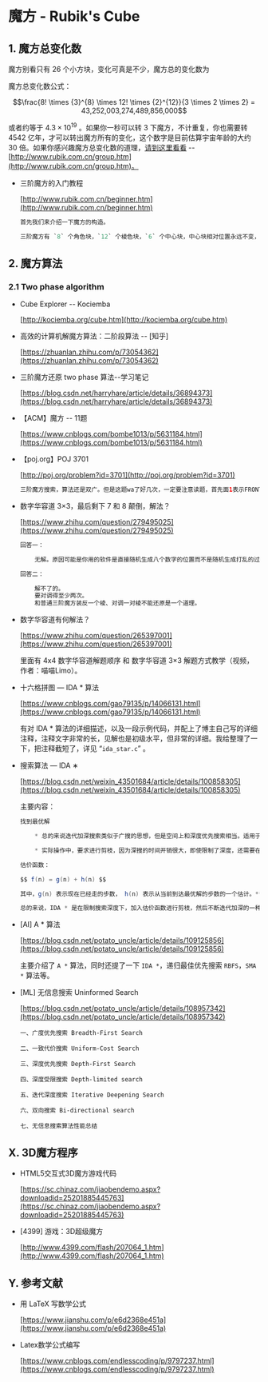 # 魔方 - Rubik's Cube

## 1. 魔方总变化数

魔方别看只有 26 个小方块，变化可真是不少，魔方总的变化数为

魔方总变化数公式：

$$\frac{8! \times {3}^{8} \times 12! \times {2}^{12}}{3 \times 2 \times 2} = 43,252,003,274,489,856,000$$

或者约等于 $4.3 \times {10}^{19}$ 。如果你一秒可以转 3 下魔方，不计重复，你也需要转 4542 亿年，才可以转出魔方所有的变化，这个数字是目前估算宇宙年龄的大约 30 倍。如果你感兴趣魔方总变化数的道理，[请到这里看看](http://www.rubik.com.cn/group.htm) -- [http://www.rubik.com.cn/group.htm](http://www.rubik.com.cn/group.htm)。

* 三阶魔方的入门教程

    [http://www.rubik.com.cn/beginner.htm](http://www.rubik.com.cn/beginner.htm)

    ```java
    首先我们来介绍一下魔方的构造。

    三阶魔方有 `8` 个角色块，`12` 个棱色块，`6` 个中心块，中心块相对位置永远不变，一定是 `红橙` 相对，`蓝绿` 相对，`黄白` 相对，也就是相近的颜色相对。中心块是什么颜色，这一面最后就会是什么颜色。大家注意黄白中心块永远是相对的，我们第一步就要用到这个。
    ```

## 2. 魔方算法

### 2.1 Two phase algorithm

* Cube Explorer -- Kociemba

    [http://kociemba.org/cube.htm](http://kociemba.org/cube.htm)

* 高效的计算机解魔方算法：二阶段算法 -- [知乎]
  
    [https://zhuanlan.zhihu.com/p/73054362](https://zhuanlan.zhihu.com/p/73054362)

* 三阶魔方还原 two phase 算法--学习笔记
  
    [https://blog.csdn.net/harryhare/article/details/36894373](https://blog.csdn.net/harryhare/article/details/36894373)

* 【ACM】魔方 -- 11题

    [https://www.cnblogs.com/bombe1013/p/5631184.html](https://www.cnblogs.com/bombe1013/p/5631184.html)

* 【poj.org】POJ 3701

    [http://poj.org/problem?id=3701](http://poj.org/problem?id=3701)

    ```java
    三阶魔方搜索，算法还是双广。但是这题wa了好几次，一定要注意读题，首先面1表示FRONT，同样旋转方式都是基于此前提下的，展开方式也是。因此，需要重新映射一下。这个题目不要使用状态等价，可以直接用longlong表示状态，因为254足够了，这里的1的个数一定为9。代码使用G++可以790ms过，C++一直超时。
    ```

* 数字华容道 3×3，最后剩下 7 和 8 颠倒，解法？

    [https://www.zhihu.com/question/279495025](https://www.zhihu.com/question/279495025)

    ```java
    回答一：

        无解。原因可能是你用的软件是直接随机生成八个数字的位置而不是随机生成打乱的过程。这是明显的错误做法。

    回答二：

        解不了的。
        要对调得至少两次。
        和普通三阶魔方装反一个棱、对调一对棱不能还原是一个道理。
    ```

* 数字华容道有何解法？

    [https://www.zhihu.com/question/265397001](https://www.zhihu.com/question/265397001)

    里面有 4x4 数字华容道解题顺序 和 数字华容道 3×3 解题方式教学（视频，作者：喵喵Limo）。

* 十六格拼图 — IDA * 算法

    [https://www.cnblogs.com/gao79135/p/14066131.html](https://www.cnblogs.com/gao79135/p/14066131.html)

    有对 IDA * 算法的详细描述，以及一段示例代码，并配上了博主自己写的详细注释，注释文字非常的长，见解也是初级水平，但非常的详细。我给整理了一下，把注释截短了，详见 “`ida_star.c`” 。

* 搜索算法 — IDA ∗

    [https://blog.csdn.net/weixin_43501684/article/details/100858305](https://blog.csdn.net/weixin_43501684/article/details/100858305)

    主要内容：

    ```java
    找到最优解

        * 总的来说迭代加深搜索类似于广搜的思想，但是空间上和深度优先搜索相当。适用于深度没有明确上限的情况。

        * 实际操作中，要求进行剪枝，因为深搜的时间开销很大，即使限制了深度，还需要在无解的情况下及时退出。怎么做呢？需要使用一个估价函数（和A*中的相当）

    估价函数：

    $$ f(n) = g(n) + h(n) $$

    其中，g(n) 表示现在已经走的步数， h(n) 表示从当前到达最优解的步数的一个估计。** h(n) 一定要小于等于到达最优解的一个实际的值）**，如果 f(n) > maxdep ，即大于当前设定的最大深度，说明当前深度限制下找不到解，直接退出即可。

    总的来说，IDA * 是在限制搜索深度下，加入估价函数进行剪枝，然后不断迭代加深的一种算法，算法保证找到答案时，搜索深度是最小的，部分情况下可以代替广搜。题目一定要保证有解，否则会无限递归下去。
    ```

* [AI] A * 算法

    [https://blog.csdn.net/potato_uncle/article/details/109125856](https://blog.csdn.net/potato_uncle/article/details/109125856)

    主要介绍了 `A *` 算法，同时还提了一下 `IDA *`，递归最佳优先搜索 `RBFS`，`SMA *` 算法等。

* [ML] 无信息搜索 Uninformed Search

    [https://blog.csdn.net/potato_uncle/article/details/108957342](https://blog.csdn.net/potato_uncle/article/details/108957342)

    ```shell
    一、广度优先搜索 Breadth-First Search

    二、一致代价搜索 Uniform-Cost Search

    三、深度优先搜索 Depth-First Search

    四、深度受限搜索 Depth-limited search

    五、迭代深度搜索 Iterative Deepening Search

    六、双向搜索 Bi-directional search

    七、无信息搜索算法性能总结
    ```

## X. 3D魔方程序

* HTML5交互式3D魔方游戏代码

    [https://sc.chinaz.com/jiaobendemo.aspx?downloadid=25201885445763](https://sc.chinaz.com/jiaobendemo.aspx?downloadid=25201885445763)

* [4399] 游戏：3D超级魔方

    [http://www.4399.com/flash/207064_1.htm](http://www.4399.com/flash/207064_1.htm)

## Y. 参考文献

* 用 LaTeX 写数学公式

    [https://www.jianshu.com/p/e6d2368e451a](https://www.jianshu.com/p/e6d2368e451a)

* Latex数学公式编写

    [https://www.cnblogs.com/endlesscoding/p/9797237.html](https://www.cnblogs.com/endlesscoding/p/9797237.html)
